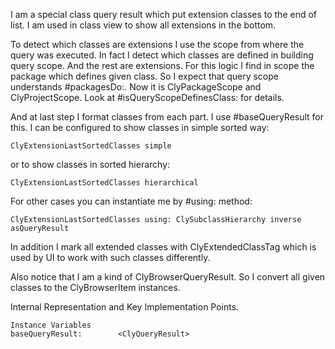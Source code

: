I am a special class query result which put extension classes to the end of list.
I am used in class view to show all extensions in the bottom. 

To detect which classes are extensions I use the scope from where the query was executed. In fact I detect which classes are defined in building query scope. And the rest are extensions.
For this logic I find in scope the package which defines given class. So I expect that query scope understands #packagesDo:. Now it is ClyPackageScope and ClyProjectScope.
Look at #isQueryScopeDefinesClass: for details.

And at last step I format classes from each part. I use #baseQueryResult for this.
I can be configured to show classes in simple sorted way: 

	ClyExtensionLastSortedClasses simple 
	
or to show classes in sorted hierarchy: 

	ClyExtensionLastSortedClasses hierarchical
	
For other cases you can instantiate me by #using: method: 

	ClyExtensionLastSortedClasses using: ClySubclassHierarchy inverse asQueryResult
 
In addition I mark all extended classes with ClyExtendedClassTag which is used by UI to work with such classes differently.

Also notice that I am a kind of ClyBrowserQueryResult. So I convert all given classes to the ClyBrowserItem instances.

Internal Representation and Key Implementation Points.

    Instance Variables
	baseQueryResult:		<ClyQueryResult>